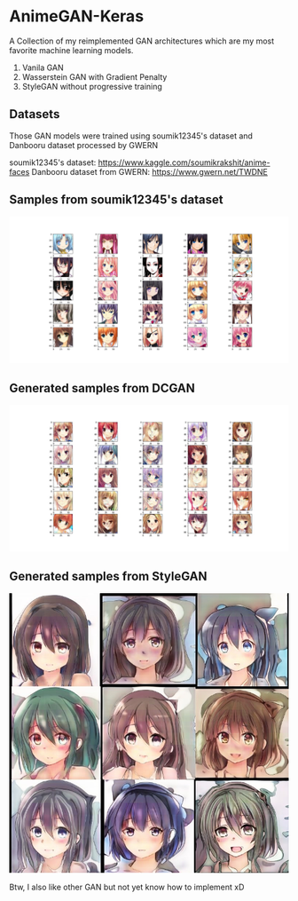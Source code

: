 # AnimeGAN-Keras
A Collection of my reimplemented GAN architectures which are my most favorite machine learning models.

1. Vanila GAN
2. Wasserstein GAN with Gradient Penalty
3. StyleGAN without progressive training

## Datasets

Those GAN models were trained using soumik12345's dataset and Danbooru dataset processed by GWERN

soumik12345's dataset: https://www.kaggle.com/soumikrakshit/anime-faces
Danbooru dataset from GWERN: https://www.gwern.net/TWDNE

## Samples from soumik12345's dataset
![Training_Samples](Training_Samples.jpg)

## Generated samples from DCGAN
![DCGAN_Preview](DCGANPreview.jpg)

## Generated samples from StyleGAN
![StyleGAN_Preview](StyleGANPreview.jpg)


Btw, I also like other GAN but not yet know how to implement xD
